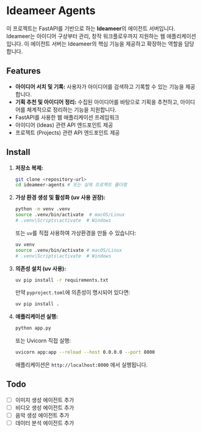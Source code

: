 # Ideameer Agents 

이 프로젝트는 FastAPI를 기반으로 하는 **Ideameer**의 에이전트 서버입니다. Ideameer는 아이디어 구상부터 관리, 창작 워크플로우까지 지원하는 웹 애플리케이션입니다.
이 에이전트 서버는 Ideameer의 핵심 기능을 제공하고 확장하는 역할을 담당합니다.

## Features

- **아이디어 서치 및 기록:** 사용자가 아이디어를 검색하고 기록할 수 있는 기능을 제공합니다.
- **기획 추천 및 아이디어 정리:** 수집된 아이디어를 바탕으로 기획을 추천하고, 아이디어를 체계적으로 정리하는 기능을 지원합니다.
- FastAPI를 사용한 웹 애플리케이션 프레임워크
- 아이디어 (Ideas) 관련 API 엔드포인트 제공
- 프로젝트 (Projects) 관련 API 엔드포인트 제공

## Install

1.  **저장소 복제:**

    ```bash
    git clone <repository-url>
    cd ideameer-agents # 또는 실제 프로젝트 폴더명
    ```

2.  **가상 환경 생성 및 활성화 (uv 사용 권장):**

    ```bash
    python -m venv .venv
    source .venv/bin/activate  # macOS/Linux
    # .venv\Scripts\activate  # Windows
    ```

    또는 `uv`를 직접 사용하여 가상환경을 만들 수 있습니다:

    ```bash
    uv venv
    source .venv/bin/activate # macOS/Linux
    # .venv\Scripts\activate  # Windows
    ```

3.  **의존성 설치 (uv 사용):**

    ```bash
    uv pip install -r requirements.txt
    ```

    만약 `pyproject.toml`에 의존성이 명시되어 있다면:

    ```bash
    uv pip install .
    ```

4.  **애플리케이션 실행:**

    ```bash
    python app.py
    ```

    또는 Uvicorn 직접 실행:

    ```bash
    uvicorn app:app --reload --host 0.0.0.0 --port 8000
    ```

    애플리케이션은 `http://localhost:8000` 에서 실행됩니다.

## Todo

- [ ] 이미지 생성 에이전트 추가
- [ ] 비디오 생성 에이전트 추가
- [ ] 음악 생성 에이전트 추가
- [ ] 데이터 분석 에이전트 추가
